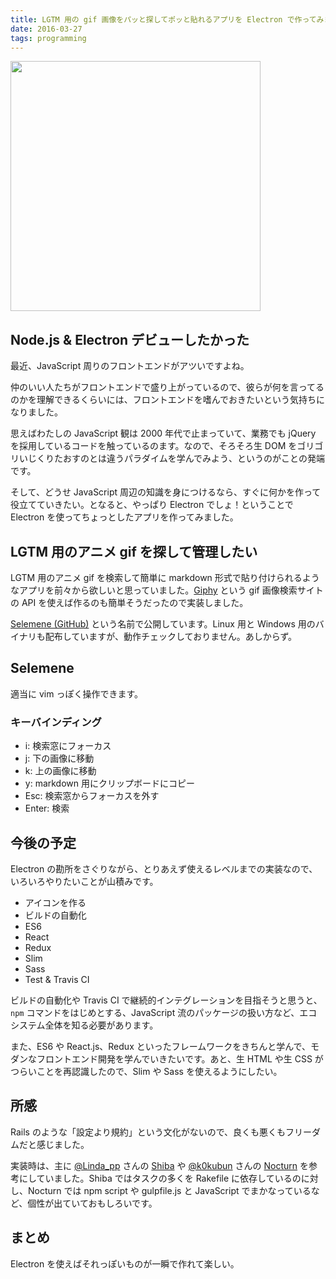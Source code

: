```yaml
---
title: LGTM 用の gif 画像をパッと探してポッと貼れるアプリを Electron で作ってみました
date: 2016-03-27
tags: programming
---
```


<img src='/images/2016/03/27/selemene-release/selemene.gif' style='width: 400px;'>

## Node.js & Electron デビューしたかった

最近、JavaScript 周りのフロントエンドがアツいですよね。

仲のいい人たちがフロントエンドで盛り上がっているので、彼らが何を言ってるのかを理解できるくらいには、フロントエンドを嗜んでおきたいという気持ちになりました。

思えばわたしの JavaScript 観は 2000 年代で止まっていて、業務でも jQuery を採用しているコードを触っているのます。なので、そろそろ生 DOM をゴリゴリいじくりたおすのとは違うパラダイムを学んでみよう、というのがことの発端です。

そして、どうせ JavaScript 周辺の知識を身につけるなら、すぐに何かを作って役立てていきたい。となると、やっぱり Electron でしょ！ということで Electron を使ってちょっとしたアプリを作ってみました。

## LGTM 用のアニメ gif を探して管理したい

LGTM 用のアニメ gif を検索して簡単に markdown 形式で貼り付けられるようなアプリを前々から欲しいと思っていました。[Giphy](http://giphy.com/) という gif 画像検索サイトの API を使えば作るのも簡単そうだったので実装しました。

[Selemene (GitHub)](https://github.com/mozamimy/selemene) という名前で公開しています。Linux 用と Windows 用のバイナリも配布していますが、動作チェックしておりません。あしからず。

## Selemene

適当に vim っぽく操作できます。

### キーバインディング

- i: 検索窓にフォーカス
- j: 下の画像に移動
- k: 上の画像に移動
- y: markdown 用にクリップボードにコピー
- Esc: 検索窓からフォーカスを外す
- Enter: 検索

## 今後の予定

Electron の勘所をさぐりながら、とりあえず使えるレベルまでの実装なので、いろいろやりたいことが山積みです。

- アイコンを作る
- ビルドの自動化
- ES6
- React
- Redux
- Slim
- Sass
- Test & Travis CI

ビルドの自動化や Travis CI で継続的インテグレーションを目指そうと思うと、`npm` コマンドをはじめとする、JavaScript 流のパッケージの扱い方など、エコシステム全体を知る必要があります。

また、ES6 や React.js、Redux といったフレームワークをきちんと学んで、モダンなフロントエンド開発を学んでいきたいです。あと、生 HTML や生 CSS がつらいことを再認識したので、Slim や Sass を使えるようにしたい。

## 所感

Rails のような「設定より規約」という文化がないので、良くも悪くもフリーダムだと感じました。

実装時は、主に [@Linda_pp](https://twitter.com/Linda_pp) さんの [Shiba](https://github.com/rhysd/Shiba) や [@k0kubun](https://twitter.com/k0kubun) さんの [Nocturn](https://github.com/k0kubun/Nocturn) を参考にしていました。Shiba ではタスクの多くを Rakefile に依存しているのに対し、Nocturn では npm script や gulpfile.js と JavaScript でまかなっているなど、個性が出ていておもしろいです。

## まとめ

Electron を使えばそれっぽいものが一瞬で作れて楽しい。
